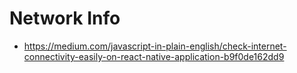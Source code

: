 # Network Info

- https://medium.com/javascript-in-plain-english/check-internet-connectivity-easily-on-react-native-application-b9f0de162dd9
